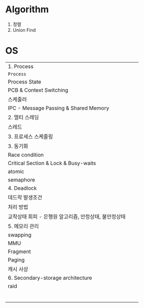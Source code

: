 

# Algorithm

1. 정렬
2. Union Find

# OS

|                                                       |      |      |
| ----------------------------------------------------- | ---- | ---- |
| 1. Process                                            |      |      |
| `Process`                                             |      |      |
| Process State                                         |      |      |
| PCB & Context Switching                               |      |      |
| 스케줄러                                              |      |      |
| IPC - Message Passing & Shared Memory                 |      |      |
| 2. 멀티 스레딩                                        |      |      |
| 스레드                                                |      |      |
| 3. 프로세스 스케줄링                                  |      |      |
| 3. 동기화                                             |      |      |
| Race condition                                        |      |      |
| Critical Section & Lock & Busy-waits                  |      |      |
| atomic                                                |      |      |
| semaphore                                             |      |      |
| 4. Deadlock                                           |      |      |
| 데드락 발생조건                                       |      |      |
| 처리 방법                                             |      |      |
| 교착상태 회피 - 은행원 알고리즘, 안정상태, 불안정상태 |      |      |
| 5. 메모리 관리                                        |      |      |
| swapping                                              |      |      |
| MMU                                                   |      |      |
| Fragment                                              |      |      |
| Paging                                                |      |      |
| 캐시 사상                                             |      |      |
| 6. Secondary-storage architecture                     |      |      |
| raid                                                  |      |      |
|                                                       |      |      |
|                                                       |      |      |
|                                                       |      |      |
|                                                       |      |      |
|                                                       |      |      |
|                                                       |      |      |




